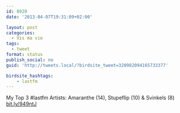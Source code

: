 ```yaml
---
id: 8920
date: '2013-04-07T19:31:09+02:00'

layout: post
categories:
  - Vis ma vie
tags:
  - tweet
format: status
publish_social: no
guid: 'http://tweets.local/?birdsite_tweet=320982094165733377'

birdsite_hashtags:
    - lastfm
---
```


My Top 3 #lastfm Artists: Amaranthe (14), Stupeflip (10) &amp; Svinkels (8) [bit.ly/949ntJ](http://bit.ly/949ntJ)